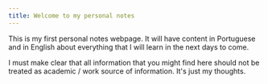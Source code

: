```yaml
---
title: Welcome to my personal notes
---
```


This is my first personal notes webpage. It will have content in Portuguese and in English about everything that I will learn in the next days to come.

I must make clear that all information that you might find here should not be treated as academic / work source of information. It's just my thoughts. 
